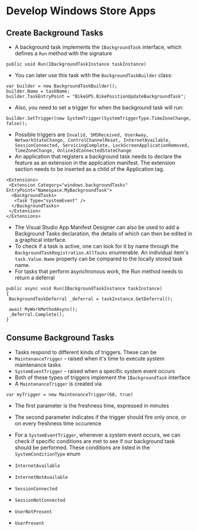# Develop Windows Store Apps

## Create Background Tasks

* A background task implements the `IBackgroundTask` interface, which defines a `Run` method with the signature 
```
public void Run(IBackgroundTaskInstance taskInstance)
```
* You can later use this task with the `BackgroundTaskBuilder` class:
```
var builder = new BackgroundTaskBuilder();
builder.Name = taskName;
builder.TaskEntryPoint = "BikeGPS.BikePositionUpdateBackgroundTask";
```
* Also, you need to set a trigger for when the background task will run:
```
builder.SetTrigger(new SystemTrigger(SystemTriggerType.TimeZoneChange, false));
```
* Possible triggers are `Invalid, SMSReceived, UserAway, NetworkStateChange, ControlChannelReset, InternetAvailable, SessionConnected, ServicingComplete, LockScreenApplicationRemoved, TimeZoneChange, OnlineIdConnectedStateChange`
* An application that registers a background task needs to declare the feature as an extension in the application manifest. The extension section needs to be inserted as a child of the Application tag.
```
<Extensions>
 <Extension Category="windows.backgroundTasks" EntryPoint="Namespace.MyBackgroundTask">
  <BackgroundTasks>
   <Task Type="systemEvent" />
  </BackgroundTasks>
 </Extension>
</Extensions>
```
* The Visual Studio App Manifest Designer can also be used to add a Background Tasks declaration, the details of which can then be edited in a graphical interface.
* To check if a task is active, one can look for it by name through the `BackgroundTaskRegistration.AllTasks` enumerable. An individual item's `task.Value.Name` property can be compared to the locally stored task name.
* For tasks that perform asynchronous work, the Run method needs to return a deferral
```
public async void Run(IBackgroundTaskInstance taskInstance)
{
 BackgroundTaskDeferral _deferral = taskInstance.GetDeferral();

 await MyWorkMethodAsync();
 _deferral.Complete();
}
```
## Consume Background Tasks

* Tasks respond to different kinds of triggers. These can be
 * `MaintenanceTrigger` - raised when it's time to execute system maintenance tasks
 * `SystemEventTrigger` - raised when a specific system event occurs
* Both of these types of triggers implement the `IBackgroundTask` interface
* A `MaintenanceTrigger` is created via
```
var myTrigger = new MaintenanceTrigger(60, true)
```
 * The first parameter is the freshness time, expressed in minutes
 * The second parameter indicates if the trigger should fire only once, or on every freshness time occurence

* For a `SystemEventTrigger`, whenever a system event occurs, we can check if specific conditions are met to see if our background task should be performed. These conditions are listed in the `SystemConditionType` enum
 * `InternetAvailable`
 * `InternetNotAvailable`
 * `SessionConnected`
 * `SessionNotConnected`
 * `UserNotPresent`
 * `UserPresent`

